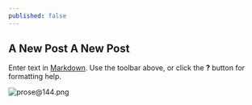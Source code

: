```yaml
---
published: false
---
```



## A New Post A New Post

Enter text in [Markdown](http://daringfireball.net/projects/markdown/). Use the toolbar above, or click the **?** button for formatting help.

![prose@144.png]({{site.baseurl}}/_posts/prose@144.png)
